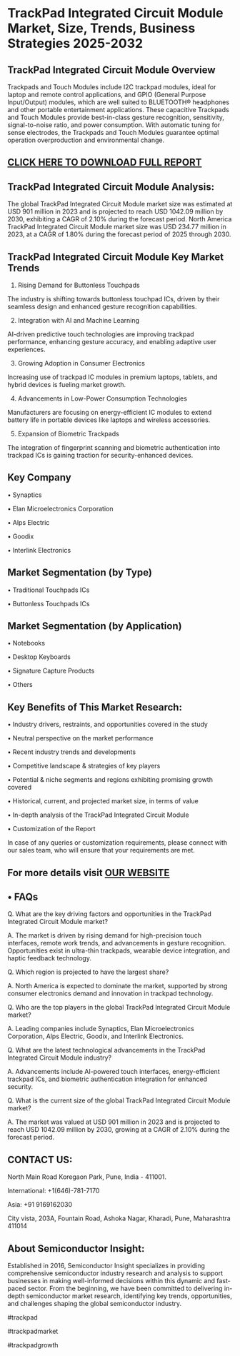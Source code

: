 TrackPad Integrated Circuit Module Market, Size, Trends, Business Strategies 2025-2032
=
TrackPad Integrated Circuit Module Overview
-
Trackpads and Touch Modules include I2C trackpad modules, ideal for laptop and remote control applications, and GPIO (General Purpose Input/Output) modules, which are well suited to BLUETOOTH® headphones and other portable entertainment applications. These capacitive Trackpads and Touch Modules provide best-in-class gesture recognition, sensitivity, signal-to-noise ratio, and power consumption. With automatic tuning for sense electrodes, the Trackpads and Touch Modules guarantee optimal operation overproduction and environmental change.

[CLICK HERE TO DOWNLOAD FULL REPORT](https://semiconductorinsight.com/report/trackpad-integrated-circuit-module-market/)
-
TrackPad Integrated Circuit Module Analysis:
-
The global TrackPad Integrated Circuit Module market size was estimated at USD 901 million in 2023 and is projected to reach USD 1042.09 million by 2030, exhibiting a CAGR of 2.10% during the forecast period.
North America TrackPad Integrated Circuit Module market size was USD 234.77 million in 2023, at a CAGR of 1.80% during the forecast period of 2025 through 2030.

TrackPad Integrated Circuit Module Key Market Trends
-
1.	Rising Demand for Buttonless Touchpads

The industry is shifting towards buttonless touchpad ICs, driven by their seamless design and enhanced gesture recognition capabilities.

2.	Integration with AI and Machine Learning

AI-driven predictive touch technologies are improving trackpad performance, enhancing gesture accuracy, and enabling adaptive user experiences.

3.	Growing Adoption in Consumer Electronics

Increasing use of trackpad IC modules in premium laptops, tablets, and hybrid devices is fueling market growth.

4.	Advancements in Low-Power Consumption Technologies

Manufacturers are focusing on energy-efficient IC modules to extend battery life in portable devices like laptops and wireless accessories.

5.	Expansion of Biometric Trackpads

The integration of fingerprint scanning and biometric authentication into trackpad ICs is gaining traction for security-enhanced devices.

Key Company
-
•	Synaptics

•	Elan Microelectronics Corporation

•	Alps Electric

•	Goodix

•	Interlink Electronics

Market Segmentation (by Type)
-
•	Traditional Touchpads ICs

•	Buttonless Touchpads ICs

Market Segmentation (by Application)
-
•	Notebooks

•	Desktop Keyboards

•	Signature Capture Products

•	Others

Key Benefits of This Market Research:
-
•	Industry drivers, restraints, and opportunities covered in the study

•	Neutral perspective on the market performance

•	Recent industry trends and developments

•	Competitive landscape & strategies of key players

•	Potential & niche segments and regions exhibiting promising growth covered

•	Historical, current, and projected market size, in terms of value

•	In-depth analysis of the TrackPad Integrated Circuit Module

•	Customization of the Report

In case of any queries or customization requirements, please connect with our sales team, who will ensure that your requirements are met.

For more details visit [OUR WEBSITE](https://semiconductorinsight.com/report/trackpad-integrated-circuit-module-market/)
-
•	FAQs
-
Q. What are the key driving factors and opportunities in the TrackPad Integrated Circuit Module market?

A. The market is driven by rising demand for high-precision touch interfaces, remote work trends, and advancements in gesture recognition. Opportunities exist in ultra-thin trackpads, wearable device integration, and haptic feedback technology.

Q. Which region is projected to have the largest share?

A. North America is expected to dominate the market, supported by strong consumer electronics demand and innovation in trackpad technology.

Q. Who are the top players in the global TrackPad Integrated Circuit Module market?

A. Leading companies include Synaptics, Elan Microelectronics Corporation, Alps Electric, Goodix, and Interlink Electronics.

Q. What are the latest technological advancements in the TrackPad Integrated Circuit Module industry?

A. Advancements include AI-powered touch interfaces, energy-efficient trackpad ICs, and biometric authentication integration for enhanced security.

Q. What is the current size of the global TrackPad Integrated Circuit Module market?

A. The market was valued at USD 901 million in 2023 and is projected to reach USD 1042.09 million by 2030, growing at a CAGR of 2.10% during the forecast period.

CONTACT US:
-
North Main Road Koregaon Park, Pune, India - 411001.

International: +1(646)-781-7170

Asia: +91 9169162030

City vista, 203A, Fountain Road, Ashoka Nagar, Kharadi, Pune, Maharashtra 411014

About Semiconductor Insight:
-
Established in 2016, Semiconductor Insight specializes in providing comprehensive semiconductor industry research and analysis to support businesses in making well-informed decisions within this dynamic and fast-paced sector. From the beginning, we have been committed to delivering in-depth semiconductor market research, identifying key trends, opportunities, and challenges shaping the global semiconductor industry.

#trackpad

#trackpadmarket

#trackpadgrowth


